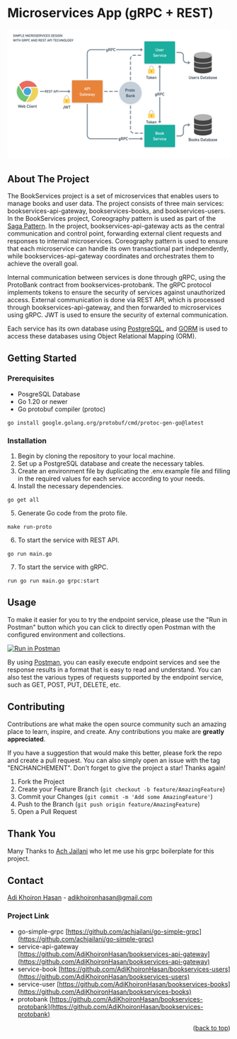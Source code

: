 # Microservices App (gRPC + REST)

![alt text](https://github.com/AdiKhoironHasan/bookservices-api-gateway/blob/main/var/app/image/system-design.png?raw=true)

<!-- ABOUT THE PROJECT -->
## About The Project

The BookServices project is a set of microservices that enables users to manage books and user data. The project consists of three main services: bookservices-api-gateway, bookservices-books, and bookservices-users. In the BookServices project, Coreography pattern is used as part of the [Saga Pattern](https://microservices.io/patterns/data/saga.html). In the project, bookservices-api-gateway acts as the central communication and control point, forwarding external client requests and responses to internal microservices. Coreography pattern is used to ensure that each microservice can handle its own transactional part independently, while bookservices-api-gateway coordinates and orchestrates them to achieve the overall goal.

Internal communication between services is done through gRPC, using the ProtoBank contract from bookservices-protobank. The gRPC protocol implements tokens to ensure the security of services against unauthorized access. External communication is done via REST API, which is processed through bookservices-api-gateway, and then forwarded to microservices using gRPC. JWT is used to ensure the security of external communication.

Each service has its own database using [PostgreSQL](https://www.postgresql.org/docs), and [GORM](https://gorm.io/docs) is used to access these databases using Object Relational Mapping (ORM).

<!-- GETTING STARTED -->
## Getting Started

### Prerequisites

* PosgreSQL Database
* Go 1.20 or newer
* Go protobuf compiler (protoc)
```
go install google.golang.org/protobuf/cmd/protoc-gen-go@latest
```

### Installation
1. Begin by cloning the repository to your local machine.
2. Set up a PostgreSQL database and create the necessary tables.
3. Create an environment file by duplicating the .env.example file and filling in the required values for each service according to your needs.
4. Install the necessary dependencies.
```
go get all
```
5. Generate Go code from the proto file.
```
make run-proto
```
6. To start the service with REST API.
```
go run main.go
```
7. To start the service with gRPC.
```
run go run main.go grpc:start
 ```

<!-- USAGE EXAMPLES -->
## Usage

To make it easier for you to try the endpoint service, please use the "Run in Postman" button which you can click to directly open Postman with the configured environment and collections.

[![Run in Postman](https://run.pstmn.io/button.svg)](https://app.getpostman.com/run-collection/18402968-9b1f0b22-ebeb-481f-b205-022558c4f089?action=collection%2Ffork&collection-url=entityId%3D18402968-9b1f0b22-ebeb-481f-b205-022558c4f089%26entityType%3Dcollection%26workspaceId%3Da3c53e94-cbc8-4668-9027-b2122261f411)

By using [Postman](https://learning.postman.com/docs/getting-started/introduction/), you can easily execute endpoint services and see the response results in a format that is easy to read and understand. You can also test the various types of requests supported by the endpoint service, such as GET, POST, PUT, DELETE, etc.

<!-- CONTRIBUTING -->
## Contributing

Contributions are what make the open source community such an amazing place to learn, inspire, and create. Any contributions you make are **greatly appreciated**.

If you have a suggestion that would make this better, please fork the repo and create a pull request. You can also simply open an issue with the tag "ENCHANCHEMENT".
Don't forget to give the project a star! Thanks again!

1. Fork the Project
2. Create your Feature Branch (`git checkout -b feature/AmazingFeature`)
3. Commit your Changes (`git commit -m 'Add some AmazingFeature'`)
4. Push to the Branch (`git push origin feature/AmazingFeature`)
5. Open a Pull Request

<!-- THANK YOU -->
## Thank You
Many Thanks to [Ach Jailani](https://github.com/achjailani) who let me use his grpc boilerplate for this project.

<!-- CONTACT -->
## Contact

[Adi Khoiron Hasan](https://www.linkedin.com/in/adi-khoiron-hasan) - adikhoironhasan@gmail.com

### Project Link
- go-simple-grpc [https://github.com/achjailani/go-simple-grpc](https://github.com/achjailani/go-simple-grpc)
- service-api-gateway [https://github.com/AdiKhoironHasan/bookservices-api-gateway](https://github.com/AdiKhoironHasan/bookservices-api-gateway)
- service-book [https://github.com/AdiKhoironHasan/bookservices-users](https://github.com/AdiKhoironHasan/bookservices-users)
- service-user [https://github.com/AdiKhoironHasan/bookservices-books](https://github.com/AdiKhoironHasan/bookservices-books)
- protobank [https://github.com/AdiKhoironHasan/bookservices-protobank](https://github.com/AdiKhoironHasan/bookservices-protobank)

<p align="right">(<a href="#readme-top">back to top</a>)</p>
